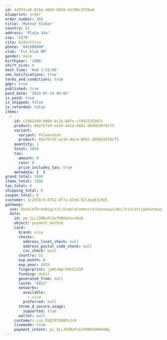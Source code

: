 ```yaml
---
id: 4d972cd8-816a-46b9-8858-e5789c3f5ba4
blueprint: order
order_number: 366
title: 'Matevž Slokar'
country: SI
address: 'Plače 34a'
zip: '5270'
city: Ajdovščina
phone: '041980000'
club: 'Fit klub NM'
gender: male
birthyear: '1986'
shirt_size: m
best_time: 'Nad 1:52:00'
sms_notifications: true
terms_and_conditions: true
gdpr: true
published: true
paid_date: '2022-07-14 04:05'
is_paid: true
is_shipped: false
is_refunded: false
items:
  -
    id: c2962240-0090-4c2b-88fe-cf941535b07c
    product: 66e767a9-ee34-4dc4-8681-d09bb59f0cf5
    variant:
      variant: Polmaraton
      product: 66e767a9-ee34-4dc4-8681-d09bb59f0cf5
    quantity: 1
    total: 3000
    tax:
      amount: 0
      rate: 0
      price_includes_tax: true
    metadata: {  }
grand_total: 3000
items_total: 3000
tax_total: 0
shipping_total: 0
coupon_total: 0
customer: 1c2d7bc9-d752-4f7a-b7e6-9213ea63c9e5
gateway:
  use: DoubleThreeDigital\SimpleCommerce\Gateways\Builtin\StripeGateway
  data:
    id: pm_1LLJINBuFvIeTKRHoVovvNoN
    object: payment_method
    card:
      brand: visa
      checks:
        address_line1_check: null
        address_postal_code_check: null
        cvc_check: pass
      country: SI
      exp_month: 8
      exp_year: 2025
      fingerprint: jyWtvWpr2MsZJa5M
      funding: debit
      generated_from: null
      last4: '6423'
      networks:
        available:
          - visa
        preferred: null
      three_d_secure_usage:
        supported: true
      wallet: null
    customer: cus_M3Q7RTdABPv1s9
    livemode: true
    payment_intent: pi_3LLJHVBuFvIeTKRH3OHW4GWy
---
```

